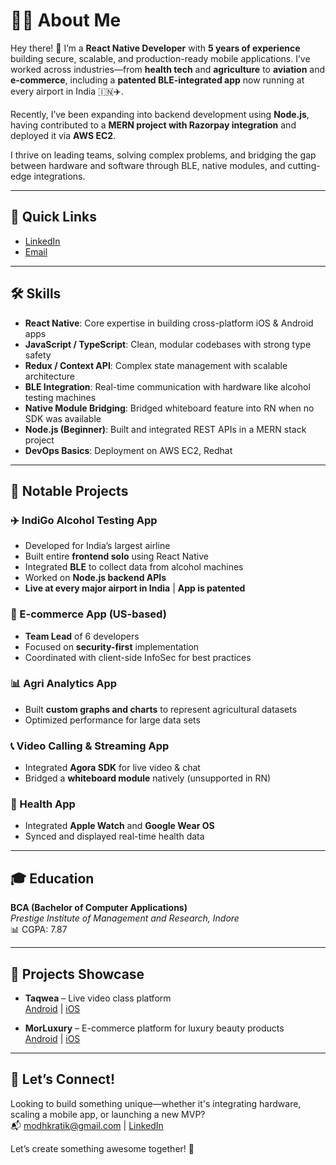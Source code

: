 # 👨‍💻 About Me

Hey there! 👋 I’m a **React Native Developer** with **5 years of experience** building secure, scalable, and production-ready mobile applications. I’ve worked across industries—from **health tech** and **agriculture** to **aviation** and **e-commerce**, including a **patented BLE-integrated app** now running at every airport in India 🇮🇳✈️. 

Recently, I’ve been expanding into backend development using **Node.js**, having contributed to a **MERN project with Razorpay integration** and deployed it via **AWS EC2**.

I thrive on leading teams, solving complex problems, and bridging the gap between hardware and software through BLE, native modules, and cutting-edge integrations.

---

## 🔗 Quick Links
- [LinkedIn](https://www.linkedin.com/in/kratik-modh-a5a6451a5)
- [Email](mailto:modhkratik@gmail.com)

---

## 🛠️ Skills

- **React Native**: Core expertise in building cross-platform iOS & Android apps  
- **JavaScript / TypeScript**: Clean, modular codebases with strong type safety  
- **Redux / Context API**: Complex state management with scalable architecture  
- **BLE Integration**: Real-time communication with hardware like alcohol testing machines  
- **Native Module Bridging**: Bridged whiteboard feature into RN when no SDK was available  
- **Node.js (Beginner)**: Built and integrated REST APIs in a MERN stack project  
- **DevOps Basics**: Deployment on AWS EC2, Redhat  

---

## 🚀 Notable Projects

### ✈️ IndiGo Alcohol Testing App
- Developed for India’s largest airline
- Built entire **frontend solo** using React Native
- Integrated **BLE** to collect data from alcohol machines
- Worked on **Node.js backend APIs**
- **Live at every major airport in India** | **App is patented**

### 🛒 E-commerce App (US-based)
- **Team Lead** of 6 developers
- Focused on **security-first** implementation
- Coordinated with client-side InfoSec for best practices

### 📊 Agri Analytics App
- Built **custom graphs and charts** to represent agricultural datasets
- Optimized performance for large data sets

### 📞 Video Calling & Streaming App
- Integrated **Agora SDK** for live video & chat
- Bridged a **whiteboard module** natively (unsupported in RN)

### 🏥 Health App
- Integrated **Apple Watch** and **Google Wear OS**
- Synced and displayed real-time health data

---

## 🎓 Education

**BCA (Bachelor of Computer Applications)**  
*Prestige Institute of Management and Research, Indore*  
📊 CGPA: 7.87

---

## 📱 Projects Showcase

- **Taqwea** – Live video class platform  
  [Android](https://play.google.com/store/apps/details?id=com.taqwea) | [iOS](https://apps.apple.com/in/app/%D9%85%D9%86%D8%B5%D8%A9-%D8%AA%D9%82%D9%88%D9%8A%D8%A9/id1660015433)

- **MorLuxury** – E-commerce platform for luxury beauty products  
  [Android](https://play.google.com/store/apps/details?id=com.morluxury) | [iOS](https://apps.apple.com/in/app/morluxury/id1645865886)

---

## 🤝 Let’s Connect!

Looking to build something unique—whether it's integrating hardware, scaling a mobile app, or launching a new MVP?  
📬 [modhkratik@gmail.com](mailto:modhkratik@gmail.com) | [LinkedIn](https://www.linkedin.com/in/kratik-modh-a5a6451a5)

Let’s create something awesome together! 🚀
